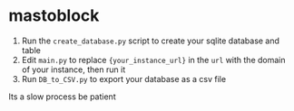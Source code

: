 # mastoblock

1. Run the `create_database.py` script to create your sqlite database and table
2. Edit `main.py` to replace `{your_instance_url}` in the `url` with the domain of your instance, then run it
3. Run `DB_to_CSV.py` to export your database as a csv file


Its a slow process be patient 
